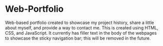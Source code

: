 # Web-Portfolio

Web-based portfolio created to showcase my project history, share a little about myself, and provide a way to contact me. This is created using HTML, CSS, and JavaScript. It currently has filler text in the body of the webpages to showcase the sticky navigation bar; this will be removed in the future.
